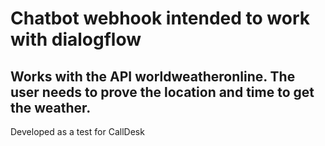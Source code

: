 # Chatbot webhook intended to work with dialogflow


Works with the API worldweatheronline.
The user needs to prove the location and time to get the weather.
---
Developed as a test for CallDesk
